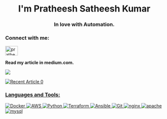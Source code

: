 <h1 align="center"> I'm Pratheesh Satheesh Kumar</h1>
<h3 align="center">In love with Automation.</h3>

<h3 align="left">Connect with me:</h3>
<p align="left">
<a href="https://linkedin.com/in/pratheesh-satheesh-kumar" target="blank"><img align="center" src="https://raw.githubusercontent.com/rahuldkjain/github-profile-readme-generator/master/src/images/icons/Social/linked-in-alt.svg" alt="pratheesh-satheesh-kumar" height="30" width="40" /></a>
</p>


**Read my article in medium.com.**

 <a target="_blank" href="https://github-readme-medium-recent-article.vercel.app/medium/@yespratheesh/1"><img src="https://github-readme-medium-recent-article.vercel.app/medium/@yespratheesh/1">

 <a target="_blank" href="https://github-readme-medium-recent-article.vercel.app/medium/@yespratheesh/0"><img src="https://github-readme-medium-recent-article.vercel.app/medium/@yespratheesh/0" alt="Recent Article 0">

</p>
<h3 align="left">Languages and Tools:</h3> 
 <div id="badges">
<img src="https://img.shields.io/badge/Docker-green?style=for-the-badge&logo=Docker&logoColor=Green" alt="Docker"/>
<img src="https://img.shields.io/badge/AWS-blue?style=for-the-badge&logo=AWS&logoColor=Red" alt="AWS"/>
<img src="https://img.shields.io/badge/Python-red?style=for-the-badge&logo=Python&logoColor=white" alt="Python"/>
<img src="https://img.shields.io/badge/Terraform-black?style=for-the-badge&logo=Terraform&logoColor=red" alt="Terraform"/>
<img src="https://img.shields.io/badge/Ansible-yellow?style=for-the-badge&logo=Ansible&logoColor=pink" alt="Ansible"/>
<img src="https://img.shields.io/badge/Git-orange?style=for-the-badge&logo=Git&logoColor=brown" alt="Git"/>
<img src="https://img.shields.io/badge/nginx-brightgreen?style=for-the-badge&logo=nginx&logoColor=yellow" alt="nginx"/>
<img src="https://img.shields.io/badge/apache-lightgrey?style=for-the-badge&logo=apache&logoColor=blue" alt="apache"/>
<img src="https://img.shields.io/badge/mysql-yellogreen?style=for-the-badge&logo=mysql&logoColor=orange" alt="mysql"/>
</div>



